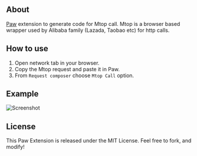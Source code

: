 ## About
[Paw](https://paw.cloud/) extension to generate code for Mtop call. Mtop is a browser based wrapper used by Alibaba family (Lazada, Taobao etc) for http calls. 

## How to use
1. Open network tab in your browser.
2. Copy the Mtop request and paste it in Paw.
3. From `Request composer` choose `Mtop Call` option.

## Example
![Screenshot](https://user-images.githubusercontent.com/24892347/63680673-d67c9980-c811-11e9-939c-d75c93d87fe6.png)

## License
This Paw Extension is released under the MIT License. Feel free to fork, and modify!
